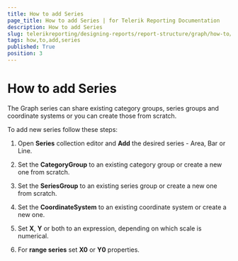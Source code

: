 ```yaml
---
title: How to add Series
page_title: How to add Series | for Telerik Reporting Documentation
description: How to add Series
slug: telerikreporting/designing-reports/report-structure/graph/how-to/how-to-add-series
tags: how,to,add,series
published: True
position: 3
---
```


# How to add Series



The Graph series can share existing category groups, series groups and coordinate systems or you can create those from scratch.

To add new series follow these steps:

1. Open __Series__  collection editor and __Add__  the desired series - Area, Bar or Line.             

1. Set the __CategoryGroup__  to an existing category group or create a new one from scratch.             

1. Set the __SeriesGroup__  to an existing series group or create a new one from scratch.             

1. Set the __CoordinateSystem__  to an existing coordinate system or create a new one.             

1. Set __X__, __Y__  or both to an expression, depending on which scale is numerical.             

1. For __range series__  set __X0__  or __Y0__  properties.             


